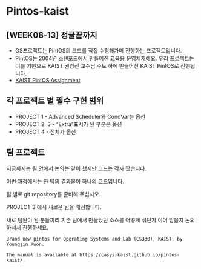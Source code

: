 # Pintos-kaist
## [WEEK08-13] 정글끝까지
- OS프로젝트는 PintOS의 코드를 직접 수정해가며 진행하는 프로젝트입니다.
- PintOS는 2004년 스탠포드에서 만들어진 교육용 운영체제예요. 우리 프로젝트는 이를 기반으로 KAIST 권영진 교수님 주도 하에 만들어진 KAIST PintOS로 진행됩니다.
- [KAIST PintOS Assignment](https://casys-kaist.github.io/pintos-kaist/)
## 각 프로젝트 별 필수 구현 범위
- PROJECT 1 - Advanced Scheduler와 CondVar는 옵션
- PROJECT 2, 3 - “Extra”표시가 된 부분은 옵션
- PROJECT 4 - 전체가 옵션
## 팀 프로젝트
지금까지는 팀 안에서 논의는 같이 했지만 코드는 각자 짰습니다.

이번 과정에서는 한 팀의 결과물이 하나의 코드입니다.

팀 별로 git repository를 준비해 주십시오.

PROJECT 3 에서 새로운 팀을 배정합니다.

새로 팀원이 된 분들끼리 기존 팀에서 만들었던 소스를 어떻게 섞던가 이어 받을지 논의하셔서 진행하세요.

~~~
Brand new pintos for Operating Systems and Lab (CS330), KAIST, by Youngjin Kwon.

The manual is available at https://casys-kaist.github.io/pintos-kaist/.
